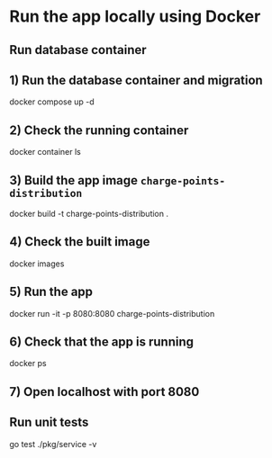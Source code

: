 # Run the app locally using Docker

## Run database container
## 1) Run the database container and migration
docker compose up -d
## 2) Check the running container
docker container ls
## 3) Build the app image `charge-points-distribution`
docker build -t charge-points-distribution .
## 4) Check the built image
docker images
## 5) Run the app
docker run -it -p 8080:8080 charge-points-distribution
## 6) Check that the app is running
docker ps
## 7) Open localhost with port 8080

## Run unit tests
go test ./pkg/service -v